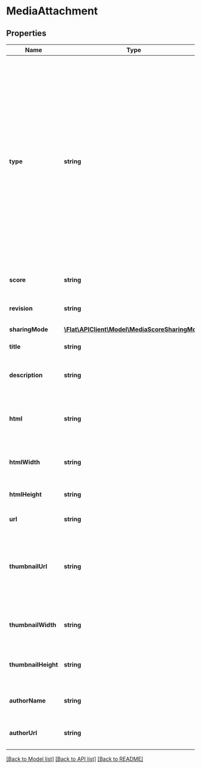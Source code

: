 # MediaAttachment

## Properties
Name | Type | Description | Notes
------------ | ------------- | ------------- | -------------
**type** | **string** | The type of the assignment resolved: * &#x60;rich&#x60;, &#x60;photo&#x60;, &#x60;video&#x60; are attachment types that are automatically resolved from a &#x60;link&#x60; attachment. * A &#x60;flat&#x60; attachment is a score document where the unique identifier will be specified in the &#x60;score&#x60; property. Its sharing mode will be provided in the &#x60;sharingMode&#x60; property. | [optional] 
**score** | **string** | An unique Flat score identifier | [optional] 
**revision** | **string** | An unique revision identifier of a score | [optional] 
**sharingMode** | [**\Flat\APIClient\Model\MediaScoreSharingMode**](MediaScoreSharingMode.md) |  | [optional] 
**title** | **string** | The resolved title of the attachment | [optional] 
**description** | **string** | The resolved description of the attachment | [optional] 
**html** | **string** | If the attachment type is &#x60;rich&#x60; or &#x60;video&#x60;, the HTML code of the media to display | [optional] 
**htmlWidth** | **string** | If the &#x60;html&#x60; is available, the width of the widget | [optional] 
**htmlHeight** | **string** | If the &#x60;html&#x60; is available, the height of the widget | [optional] 
**url** | **string** | The url of the attachment | [optional] 
**thumbnailUrl** | **string** | If the attachment type is &#x60;rich&#x60;, &#x60;video&#x60;, &#x60;photo&#x60; or &#x60;link&#x60;, a displayable thumbnail for this attachment | [optional] 
**thumbnailWidth** | **string** | If the &#x60;thumbnailUrl&#x60; is available, the width of the thumbnail | [optional] 
**thumbnailHeight** | **string** | If the &#x60;thumbnailUrl&#x60; is available, the width of the thumbnail | [optional] 
**authorName** | **string** | The resolved author name of the attachment | [optional] 
**authorUrl** | **string** | The resolved author url of the attachment | [optional] 

[[Back to Model list]](../README.md#documentation-for-models) [[Back to API list]](../README.md#documentation-for-api-endpoints) [[Back to README]](../README.md)


